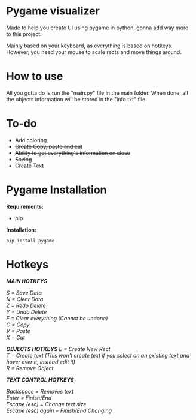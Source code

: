 # Pygame visualizer

Made to help you create UI using pygame in python, gonna add way more to this project.

Mainly based on your keyboard, as everything is based on hotkeys. However, you need your mouse to scale rects and move things around.

# How to use

All you gotta do is run the "main.py" file in the main folder. When done, all the objects information will be stored in the "info.txt" file.

# To-do

- Add coloring
- ~~Create Copy, paste and cut~~
- ~~Ability to get everything's information on close~~
- ~~Saving~~
- ~~Create Text~~

# Pygame Installation

**Requirements:**

- pip

**Installation:**

```pip install pygame```

# Hotkeys

***MAIN HOTKEYS***

*S = Save Data*  
*N = Clear Data*  
*Z = Redo Delete*  
*Y = Undo Delete*  
*F = Clear everything (Cannot be undone)*  
*C = Copy*  
*V = Paste*  
*X = Cut*  

***OBJECTS HOTKEYS***
*E = Create New Rect*  
*T = Create text (This won't create text if you select on an existing text and hover over it, instead edit it)*  
*R = Remove Object*  

***TEXT CONTROL HOTKEYS***

*Backspace = Removes text*  
*Enter = Finish/End*  
*Escape (esc) = Change text size*  
*Escape (esc) again = Finish/End Changing*  

